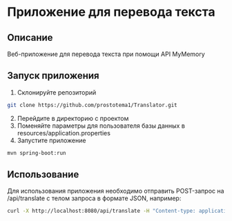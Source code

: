 # Приложение для перевода текста

## Описание
Веб-приложение для перевода текста при помощи API MyMemory

## Запуск приложения
1. Склонируйте репозиторий 
```bash
git clone https://github.com/prostotema1/Translator.git
```

2. Перейдите в директорию с проектом
3. Поменяйте параметры для пользователя базы данных в resources/application.properties
4. Запустите приложение
```bash
mvn spring-boot:run
```

## Использование

Для использования приложения необходимо отправить POST-запрос на /api/translate с телом запроса в формате JSON, например:
```bash
curl -X http://localhost:8080/api/translate -H "Content-type: application/json" -d '{"inputText":"Hello world!","sourceLanguage":"en","targetLang":"ru"}'
```